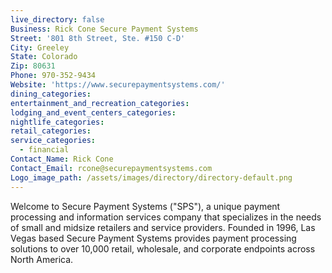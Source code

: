 ```yaml
---
live_directory: false
Business: Rick Cone Secure Payment Systems
Street: '801 8th Street, Ste. #150 C-D'
City: Greeley
State: Colorado
Zip: 80631
Phone: 970-352-9434
Website: 'https://www.securepaymentsystems.com/'
dining_categories:
entertainment_and_recreation_categories:
lodging_and_event_centers_categories:
nightlife_categories:
retail_categories:
service_categories:
  - financial
Contact_Name: Rick Cone
Contact_Email: rcone@securepaymentsystems.com
Logo_image_path: /assets/images/directory/directory-default.png
---
```


Welcome to Secure Payment Systems ("SPS"), a unique payment processing and information services company that specializes in the needs of small and midsize retailers and service providers. Founded in 1996, Las Vegas based Secure Payment Systems provides payment processing solutions to over 10,000 retail, wholesale, and corporate endpoints across North America.